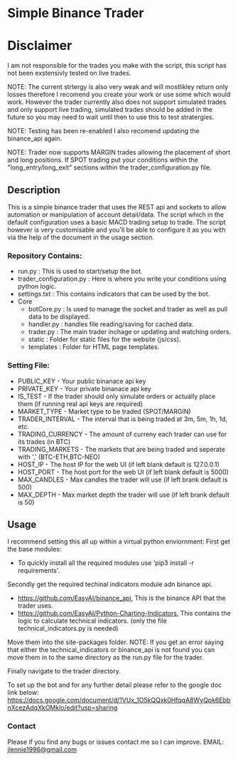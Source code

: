 # Simple Binance Trader

# Disclaimer
I am not responsible for the trades you make with the script, this script has not been exstensivly tested on live trades.

NOTE: The current strtergy is also very weak and will mostlikley return only losses therefore I recomend you create your work or use some which would work. However the trader currently also does not support simulated trades and only support live trading, simulated trades should be added in the future so you may need to wait until then to use this to test stratergies.

NOTE: Testing has been re-enabled I also recomend updating the binance_api again.

NOTE: Trader now supports MARGIN trades allowing the placement of short and long positions. If SPOT trading put your conditions within the "long_entry/long_exit" sections within the trader_configuration.py file.


## Description
This is a simple binance trader that uses the REST api and sockets to allow automation or manipulation of account detail/data. The script which in the default configuration uses a basic MACD trading setup to trade. The script however is very customisable and you'll be able to configure it as you with via the help of the document in the usage section.

### Repository Contains:
- run.py : This is used to start/setup the bot.
- trader_configuration.py : Here is where you write your conditions using python logic.
- settings.txt : This contains indicators that can be used by the bot.
- Core
  - botCore.py : Is used to manage the socket and trader as well as pull data to be displayed.
  - handler.py : handles file reading/saving for cached data.
  - trader.py : The main trader inchage or updating and watching orders.
  - static : Folder for static files for the website (js/css).
  - templates : Folder for HTML page templates.
  
### Setting File:
- PUBLIC_KEY -  Your public binanace api key
- PRIVATE_KEY - Your private binanace api key
- IS_TEST - If the trader should only simulate orders or actually place them (if running real api keys are required)
- MARKET_TYPE - Market type to be traded (SPOT/MARGIN)
- TRADER_INTERVAL - The interval that is being traded at 3m, 5m, 1h, 1d, etc.
- TRADING_CURRENCY - The amount of curreny each trader can use for its trades (in BTC)
- TRADING_MARKETS - The markets that are being traded and seperate with ',' (BTC-ETH,BTC-NEO)
- HOST_IP - The host IP for the web UI (if left blank default is 127.0.0.1)
- HOST_PORT - The host port for the web UI (if left blank default is 5000)
- MAX_CANDLES - Max candles the trader will use (if left brank default is 500)
- MAX_DEPTH - Max market depth the trader will use (if left brank default is 50)

## Usage
I recommend setting this all up within a virtual python enviornment:
First get the base modules:
 - To quickly install all the required modules use 'pip3 install -r requirements'.

Secondly get the required techinal indicators module adn binance api.
 - https://github.com/EasyAI/binance_api, This is the binance API that the trader uses.
 - https://github.com/EasyAI/Python-Charting-Indicators, This contains the logic to calculate technical indicators. (only the file technical_indicators.py is needed)

Move them into the site-packages folder. NOTE: If you get an error saying that either the technical_indicators or binance_api is not found you can move them in to the same directory as the run.py file for the trader.

Finally navigate to the trader directory.

To set up the bot and for any further detail please refer to the google doc link below:
https://docs.google.com/document/d/1VUx_1O5kQQxk0HfqqA8WyQpk6EbbnXcezAdqXkOMklo/edit?usp=sharing

### Contact
Please if you find any bugs or issues contact me so I can improve.
EMAIL: jlennie1996@gmail.com
